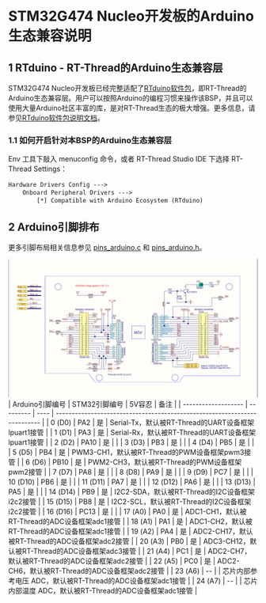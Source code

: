 # STM32G474 Nucleo开发板的Arduino生态兼容说明

## 1 RTduino - RT-Thread的Arduino生态兼容层

STM32G474 Nucleo开发板已经完整适配了[RTduino软件包](https://github.com/RTduino/RTduino)，即RT-Thread的Arduino生态兼容层。用户可以按照Arduino的编程习惯来操作该BSP，并且可以使用大量Arduino社区丰富的库，是对RT-Thread生态的极大增强。更多信息，请参见[RTduino软件包说明文档](https://github.com/RTduino/RTduino)。

### 1.1 如何开启针对本BSP的Arduino生态兼容层

Env 工具下敲入 menuconfig 命令，或者 RT-Thread Studio IDE 下选择 RT-Thread Settings：

```Kconfig
Hardware Drivers Config --->
    Onboard Peripheral Drivers --->
        [*] Compatible with Arduino Ecosystem (RTduino)
```

## 2 Arduino引脚排布

更多引脚布局相关信息参见 [pins_arduino.c](pins_arduino.c) 和 [pins_arduino.h](pins_arduino.h)。

![stm32g474-nucleo-pinout.jpg](./stm32g474-nucleo-pinout.jpg)
| Arduino引脚编号  | STM32引脚编号 | 5V容忍 | 备注  |
| ------------------- | --------- | ---- | ------------------------------------------------------------------------- |
| 0 (D0) | PA2 | 是 | Serial-Tx，默认被RT-Thread的UART设备框架lpuart1接管 |
| 1 (D1) | PA3 | 是 | Serial-Rx，默认被RT-Thread的UART设备框架lpuart1接管 |
| 2 (D2) | PA10 | 是 |  |
| 3 (D3) | PB3 | 是 |  |
| 4 (D4) | PB5 | 是 |  |
| 5 (D5) | PB4 | 是 | PWM3-CH1，默认被RT-Thread的PWM设备框架pwm3接管 |
| 6 (D6) | PB10 | 是 | PWM2-CH3，默认被RT-Thread的PWM设备框架pwm2接管 |
| 7 (D7) | PA8 | 是 |  |
| 8 (D8) | PA9 | 是 |  |
| 9 (D9) | PC7 | 是 |  |
| 10 (D10) | PB6 | 是 |  |
| 11 (D11) | PA7 | 是 |  |
| 12 (D12) | PA6 | 是 |  |
| 13 (D13) | PA5 | 是 |  |
| 14 (D14) | PB9 | 是 | I2C2-SDA，默认被RT-Thread的I2C设备框架i2c2接管 |
| 15 (D15) | PB8 | 是 | I2C2-SCL，默认被RT-Thread的I2C设备框架i2c2接管 |
| 16 (D16) | PC13 | 是 |  |
| 17 (A0) | PA0 | 是 | ADC1-CH1，默认被RT-Thread的ADC设备框架adc1接管 |
| 18 (A1) | PA1 | 是 | ADC1-CH2，默认被RT-Thread的ADC设备框架adc1接管 |
| 19 (A2) | PA4 | 是 | ADC2-CH17，默认被RT-Thread的ADC设备框架adc2接管 |
| 20 (A3) | PB0 | 是 | ADC3-CH12，默认被RT-Thread的ADC设备框架adc3接管 |
| 21 (A4) | PC1 | 是 | ADC2-CH7，默认被RT-Thread的ADC设备框架adc2接管 |
| 22 (A5) | PC0 | 是 | ADC2-CH6，默认被RT-Thread的ADC设备框架adc2接管 |
| 23 (A6) | -- |  | 芯片内部参考电压 ADC，默认被RT-Thread的ADC设备框架adc1接管 |
| 24 (A7) | -- |  | 芯片内部温度 ADC，默认被RT-Thread的ADC设备框架adc1接管 |

